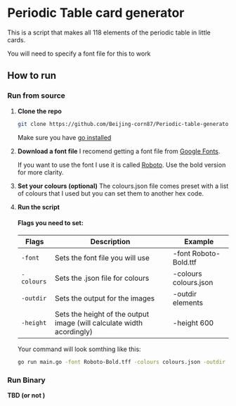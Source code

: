 # Periodic Table card generator
This is a script that makes all 118 elements of the periodic table in little cards.

You will need to specify a font file for this to work
## How to run

### Run from source

1. **Clone the repo**
   ```bash
   git clone https://github.com/Beijing-corn87/Periodic-table-generator.git
   ```
   Make sure you have [go installed](https://go.dev/dl/)
2. **Download a font file**
    I recomend getting a font file from [Google Fonts](https://fonts.google.com/).

    If you want to use the font I use it is called [Roboto](https://fonts.google.com/specimen/Roboto). Use the bold version for more clarity.
3. **Set your colours (optional)**
   The colours.json file comes preset with a list of colours that I used but you can set them to another hex code.
4. **Run the script**
   #### Flags you need to set:
   |  Flags   |                             Description                               |        Example        |
   | -------- | --------------------------------------------------------------------- | --------------------- |
   | ``-font``    | Sets the font file you will use                                       | -font Roboto-Bold.ttf |
   | ``-colours`` | Sets the .json file for colours                                       | -colours colours.json |
   | ``-outdir``  | Sets the output for the images                                        | -outdir elements      |
   | ``-height``  | Sets the height of the output image (will calculate width acordingly) | -height 600           |

   Your command will look somthing like this:
   ```bash
   go run main.go -font Roboto-Bold.tff -colours colours.json -outdir elements -height 600
   ```

### Run Binary
**TBD (or not )**
